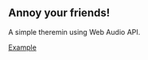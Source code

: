 ## Annoy your friends! 

A simple theremin using Web Audio API.

[Example](https://jonoliver.github.io/theremin/)
